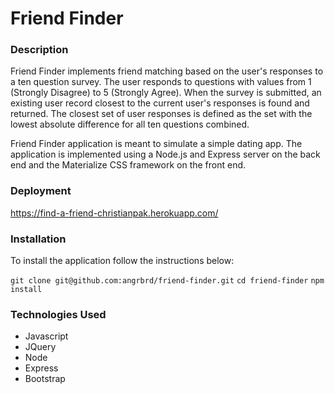 # Friend Finder

### Description 
Friend Finder implements friend matching based on the user's responses to a ten question survey. The user responds to questions with values from 1 (Strongly Disagree) to 5 (Strongly Agree). When the survey is submitted, an existing user record closest to the current user's responses is found and returned. The closest set of user responses is defined as the set with the lowest absolute difference for all ten questions combined.

Friend Finder application is meant to simulate a simple dating app. The application is implemented using a Node.js and Express server on the back end and the Materialize CSS framework on the front end.

### Deployment
https://find-a-friend-christianpak.herokuapp.com/

### Installation
To install the application follow the instructions below:

`git clone git@github.com:angrbrd/friend-finder.git`
`cd friend-finder`
`npm install`

### Technologies Used
* Javascript
* JQuery
* Node
* Express
* Bootstrap
